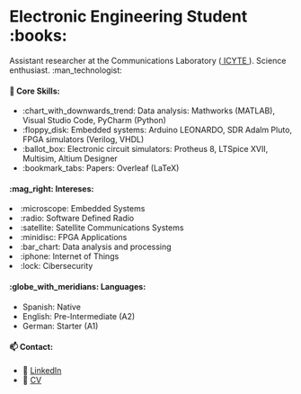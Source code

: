 <h1> Electronic Engineering Student  :books: </h1>

<p>  Assistant researcher at the Communications Laboratory (<a href='https://icyte.conicet.gov.ar/'> ICYTE </a>). Science enthusiast. :man_technologist:</p>


<h4>🧠 Core Skills:</h4>
<ul>
  <li>:chart_with_downwards_trend: Data analysis: Mathworks (MATLAB), Visual Studio Code, PyCharm (Python) </li>
    <li>:floppy_disk: Embedded systems: Arduino LEONARDO, SDR Adalm Pluto, FPGA simulators (Verilog, VHDL) </li>
         <li>   :ballot_box: Electronic circuit simulators: Protheus 8, LTSpice XVII, Multisim, Altium Designer </li>
           <li>:bookmark_tabs: Papers: Overleaf (LaTeX) </li>
 
</ul>  

<h4>:mag_right: Intereses:</h4>
 <li> :microscope: Embedded Systems </li>
   <li> :radio: Software Defined Radio </li>
    <li> :satellite: Satellite Communications Systems </li>
     <li> :minidisc: FPGA Applications </li>
      <li> :bar_chart: Data analysis and processing</li>
       <li> :iphone:  Internet of Things </li>
         <li> :lock: Cibersecurity </li>           
 
</ul>

<h4>:globe_with_meridians: Languages:</h4>
<ul>
<li> Spanish: Native</li>
   <li> English: Pre-Intermediate (A2)</li>
    <li> German: Starter (A1)</li>
</ul>


<h4>📫 Contact:</h4>
<ul>
  <li>📧 <a href='https://www.linkedin.com/in/vazquezleonardodavid'> LinkedIn </a> </li>
  <li>📜 <a href='https://github.com/leonardovazquez/Certificados/tree/main/CV%20VAZQUEZ-C%C3%93DIGO%20TEX'> CV </a> </li>
</ul>


<!--
**leonardovazquez/leonardovazquez** is a ✨ _special_ ✨ repository because its `README.md` (this file) appears on your GitHub profile.

Here are some ideas to get you started:

- 🔭 I’m currently working on ...
- 🌱 I’m currently learning ...
- 👯 I’m looking to collaborate on ...
- 🤔 I’m looking for help with ...
- 💬 Ask me about ...
- 📫 How to reach me: ...
- 😄 Pronouns: ...
- ⚡ Fun fact: ...
-->
